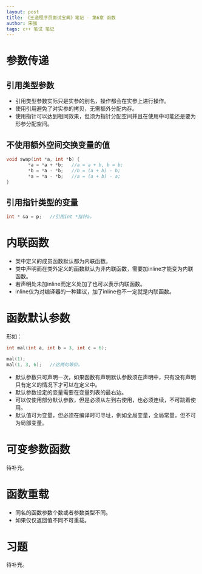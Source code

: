 ```yaml
---
layout: post
title: 《王道程序员面试宝典》笔记 - 第6章 函数
author: 宋强
tags: c++ 笔试 笔记
---
```


# 参数传递

## 引用类型参数
* 引用类型参数实际只是实参的别名，操作都会在实参上进行操作。
* 使用引用避免了对实参的拷贝，无需额外分配内存。
* 使用指针可以达到相同效果，但须为指针分配空间并且在使用中可能还是要为形参分配空间。

## 不使用额外空间交换变量的值
```c++
void swap(int *a, int *b) {
        *a = *a + *b;   //a = a + b, b = b;
        *b = *a - *b;   //b = (a + b) - b;
        *a = *a - *b;   //a = (a + b) - a;
}
```

## 引用指针类型的变量
```c++
int * &a = p;   //引用int *指针a。
```

# 内联函数
* 类中定义的成员函数默认都为内联函数。
* 类中声明而在类外定义的函数默认为非内联函数，需要加inline才能变为内联函数。
* 若声明处未加inline而定义处加了也可以表示内联函数。
* inline仅为对编译器的一种建议，加了inline也不一定就是内联函数。

# 函数默认参数
形如：
```c++
int mal(int a, int b = 3, int c = 6);

mal(1);
mal(1, 3, 6);   //这两句等价。
```
* 默认参数只可声明一次，如果函数有声明默认参数须在声明中，只有没有声明只有定义的情况下才可以在定义中。
* 默认参数设定的变量需要在变量列表的最右边。
* 可以仅使用部分默认参数，但是必须从左到右使用，也必须连续，不可跳着使用。
* 默认值可为变量，但必须在编译时可寻址，例如全局变量，全局常量，但不可为局部变量。

# 可变参数函数
待补充。

# 函数重载
* 同名的函数参数个数或者参数类型不同。
* 如果仅仅返回值不同不可重载。

# 习题
待补充。